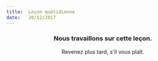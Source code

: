 ```yaml
---
title:  Leçon quotidienne
date:   20/12/2017
---
```


### <center>Nous travaillons sur cette leçon.</center>
<center>Revenez plus tard, s'il vous plaît.</center>